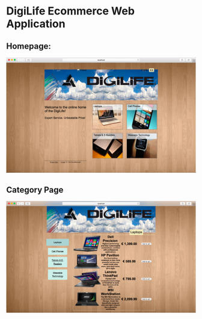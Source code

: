 # DigiLife Ecommerce Web Application

## Homepage: 
![App screenshot](https://github.com/HaoHaoGitHub/DigiLife_Ecommerce/blob/master/homepage.png "")

## Category Page
![App screenshot](https://github.com/HaoHaoGitHub/DigiLife_Ecommerce/blob/master/category%20page.png "")


